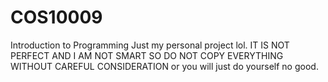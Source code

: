 # COS10009
Introduction to Programming 
Just my personal project lol. 
IT IS NOT PERFECT AND I AM NOT SMART SO DO NOT COPY EVERYTHING WITHOUT CAREFUL CONSIDERATION or you will just do yourself no good. 
